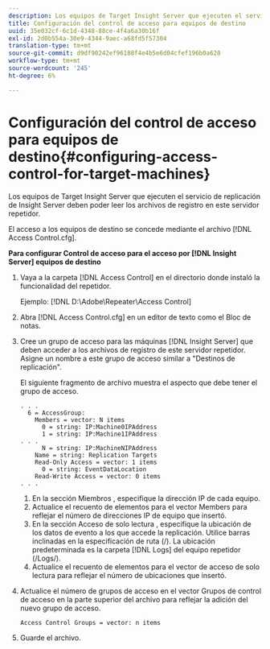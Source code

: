```yaml
---
description: Los equipos de Target Insight Server que ejecuten el servicio de replicación de Insight Server deben poder leer los archivos de registro en este servidor repetidor.
title: Configuración del control de acceso para equipos de destino
uuid: 35e032cf-6c1d-4348-88ce-4f4a6a30b16f
exl-id: 2d0b554a-30e9-4344-9aec-a68fd5f57304
translation-type: tm+mt
source-git-commit: d9df90242ef96188f4e4b5e6d04cfef196b0a628
workflow-type: tm+mt
source-wordcount: '245'
ht-degree: 6%

---
```


# Configuración del control de acceso para equipos de destino{#configuring-access-control-for-target-machines}

Los equipos de Target Insight Server que ejecuten el servicio de replicación de Insight Server deben poder leer los archivos de registro en este servidor repetidor.

El acceso a los equipos de destino se concede mediante el archivo [!DNL Access Control.cfg].

**Para configurar Control de acceso para el acceso por  [!DNL Insight Server] equipos de destino**

1. Vaya a la carpeta [!DNL Access Control] en el directorio donde instaló la funcionalidad del repetidor.

   Ejemplo: [!DNL D:\Adobe\Repeater\Access Control]

1. Abra [!DNL Access Control.cfg] en un editor de texto como el Bloc de notas.
1. Cree un grupo de acceso para las máquinas [!DNL Insight Server] que deben acceder a los archivos de registro de este servidor repetidor. Asigne un nombre a este grupo de acceso similar a &quot;Destinos de replicación&quot;.

   El siguiente fragmento de archivo muestra el aspecto que debe tener el grupo de acceso.

   ```
   . . . 
     6 = AccessGroup: 
       Members = vector: N items 
         0 = string: IP:Machine0IPAddress 
         1 = string: IP:Machine1IPAddress 
   . . . 
         N = string: IP:MachineNIPAddress 
       Name = string: Replication Targets 
       Read-Only Access = vector: 1 items 
         0 = string: EventDataLocation 
       Read-Write Access = vector: 0 items 
   . . .
   ```

   1. En la sección Miembros , especifique la dirección IP de cada equipo.
   1. Actualice el recuento de elementos para el vector Members para reflejar el número de direcciones IP de equipo que insertó.
   1. En la sección Acceso de solo lectura , especifique la ubicación de los datos de evento a los que accede la replicación. Utilice barras inclinadas en la especificación de ruta (/). La ubicación predeterminada es la carpeta [!DNL Logs] del equipo repetidor (/Logs/).
   1. Actualice el recuento de elementos para el vector de acceso de solo lectura para reflejar el número de ubicaciones que insertó.

1. Actualice el número de grupos de acceso en el vector Grupos de control de acceso en la parte superior del archivo para reflejar la adición del nuevo grupo de acceso.

   ```
   Access Control Groups = vector: n items
   ```

1. Guarde el archivo.
